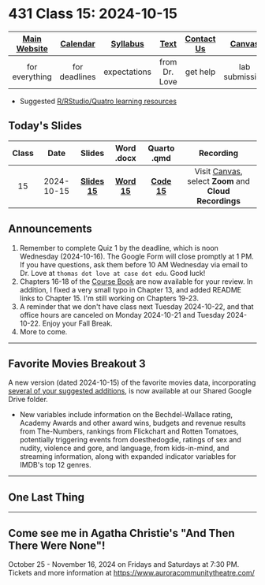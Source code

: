 # 431 Class 15: 2024-10-15

[Main Website](https://thomaselove.github.io/431-2024/) | [Calendar](https://thomaselove.github.io/431-2024/calendar.html) | [Syllabus](https://thomaselove.github.io/431-syllabus-2024/) | [Text](https://thomaselove.github.io/431-book/) | [Contact Us](https://thomaselove.github.io/431-2024/contact.html) | [Canvas](https://canvas.case.edu) | [Data and Code](https://github.com/THOMASELOVE/431-data)
:-----------: | :--------------: | :----------: | :---------: | :-------------: | :-----------: | :------------:
for everything | for deadlines | expectations | from Dr. Love | get help | lab submission | for downloads

- Suggested [R/RStudio/Quatro learning resources](https://thomaselove.github.io/431-2024/resources.html)

## Today's Slides

Class | Date | Slides | Word .docx | Quarto .qmd | Recording
:---: | :--------: | :------: | :------: | :------: | :-------------:
15 | 2024-10-15 | **[Slides 15](https://thomaselove.github.io/431-slides-2024/class15.html)** | **[Word 15](https://thomaselove.github.io/431-slides-2024/class15w.docx)** | **[Code 15](https://github.com/THOMASELOVE/431-slides-2024/blob/main/class15.qmd)** | Visit [Canvas](https://canvas.case.edu/), select **Zoom** and **Cloud Recordings**

## Announcements

1. Remember to complete Quiz 1 by the deadline, which is noon Wednesday (2024-10-16). The Google Form will close promptly at 1 PM. If you have questions, ask them before 10 AM Wednesday via email to Dr. Love at `thomas dot love at case dot edu`. Good luck!
2. Chapters 16-18 of the [Course Book](https://thomaselove.github.io/431-book/) are now available for your review. In addition, I fixed a very small typo in Chapter 13, and added README links to Chapter 15. I'm still working on Chapters 19-23.
3. A reminder that we don't have class next Tuesday 2024-10-22, and that office hours are canceled on Monday 2024-10-21 and Tuesday 2024-10-22. Enjoy your Fall Break.
4. More to come.

---

## Favorite Movies Breakout 3

A new version (dated 2024-10-15) of the favorite movies data, incorporating [several of your suggested additions](https://github.com/THOMASELOVE/431-classes-2024/tree/main/movies#breakout-session-2), is now available at our Shared Google Drive folder.

- New variables include information on the Bechdel-Wallace rating, Academy Awards and other award wins, budgets and revenue results from The-Numbers, rankings from Flickchart and Rotten Tomatoes, potentially triggering events from doesthedogdie, ratings of sex and nudity, violence and gore, and language, from kids-in-mind, and streaming information, along with expanded indicator variables for IMDB's top 12 genres.

---

## One Last Thing


---

## Come see me in Agatha Christie's "And Then There Were None"!

October 25 - November 16, 2024 on Fridays and Saturdays at 7:30 PM. Tickets and more information at <https://www.auroracommunitytheatre.com/> 


